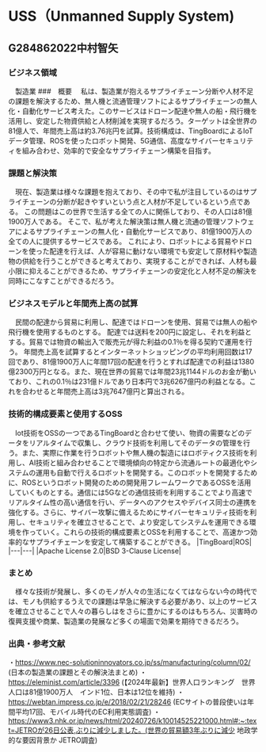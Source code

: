 # USS（Unmanned Supply System)
## G284862022中村智矢
### ビジネス領域
　製造業
###　概要
　私は、製造業が抱えるサプライチェーン分断や人材不足の課題を解決するため、無人機と流通管理ソフトによるサプライチェーンの無人化・自動化サービス考えた。このサービスはドローン配達や無人の船・飛行機を活用し、安定した物資供給と人材削減を実現するだろう。ターゲットは全世界の81億人で、年間売上高は約3.76兆円を試算。技術構成は、TingBoardによるIoTデータ管理、ROSを使ったロボット開発、5G通信、高度なサイバーセキュリティを組み合わせ、効率的で安全なサプライチェーン構築を目指す。
### 課題と解決策
　現在、製造業は様々な課題を抱えており、その中で私が注目しているのはサプライチェーンの分断が起きやすいという点と人材が不足しているという点である。
この問題はこの世界で生活する全ての人に関係しており、その人口は81億1900万人である。
そこで、私が考えた解決策は無人機と流通の管理ソフトウェアによるサプライチェーンの無人化・自動化サービスであり、81億1900万人の全ての人に提供するサービスである。
これにより、ロボットによる貿易やドローンを使った配達を行えば、人が容易に動けない環境でも安定して原材料や製造物の供給を行うことができると考えており、実現することができれば、人材も最小限に抑えることができるため、サプライチェーンの安定化と人材不足の解決を同時にこなすことができるだろう。
### ビジネスモデルと年間売上高の試算
　民間の配達から貿易に利用し、配達ではドローンを使用、貿易では無人の船や飛行機を使用するものとする。
配達では送料を200円に設定し、それを利益とする。貿易では物資の輸出入で販売元が得た利益の0.1％を得る契約で運用を行う。
年間売上高を試算するとインターネットショッピングの平均利用回数は17回であり、81億1900万人に年間17回の配達を行うとすれば配達での利益は1380億2300万円となる。また、現在世界の貿易では年間23兆1144ドルのお金が動いており、これの0.1％は231億ドルであり日本円で3兆6267億円の利益となる。これを合わせると年間売上高は3兆7647億円と算出される。
### 技術的構成要素と使用するOSS
　Iot技術をOSSの一つであるTingBoardと合わせて使い、物資の需要などのデータをリアルタイムで収集し、クラウド技術を利用してそのデータの管理を行う。また、実際に作業を行うロボットや無人機の製造にはロボティクス技術を利用し、AI技術と組み合わせることで環境傾向の特定から流通ルートの最適化やシステムの運用も自動で行えるロボットを開発する。このロボットを開発するために、ROSというロボット開発のための開発用フレームワークであるOSSを活用していくものとする。通信には5Gなどの通信技術を利用することでより高速でリアルタイム性の高い通信を行い、データへのアクセスやデバイス同士の連携を強化する。さらに、サイバー攻撃に備えるためにサイバーセキュリティ技術を利用し、セキュリティを確立させることで、より安定してシステムを運用できる環境を作っていく。これらの技術的構成要素とOSSを利用することで、高速かつ効率的なサプライチェーンを安定して構築することができる。
|TingBoard|ROS|
|---|---|
|Apache License 2.0|BSD 3-Clause License|
### まとめ
　様々な技術が発展し、多くのモノが人々の生活になくてはならない今の時代では、モノも供給するうえでの課題は早急に解決する必要があり、以上のサービスを確立させることで人々の暮らしはをさらに豊かにするのはもちろん、災害時の復興支援や商業、製造業の発展など多くの場面で効果を期待できるだろう。
### 出典・参考文献
・https://www.nec-solutioninnovators.co.jp/ss/manufacturing/column/02/ (日本の製造業の課題とその解決法まとめ)
・https://eleminist.com/article/3396
(【2024年最新】世界人口ランキング　世界人口は81億1900万人　インド1位、日本は12位を維持)
・https://webtan.impress.co.jp/e/2018/02/21/28246
(ECサイトの普段使いは年間平均17回、モバイル時代のEC利用実態調査)
・https://www3.nhk.or.jp/news/html/20240726/k10014525221000.html#:~:text=JETROが26日公表,ぶりに減少しました。(世界の貿易額3年ぶりに減少 地政学的な要因背景か JETRO調査)